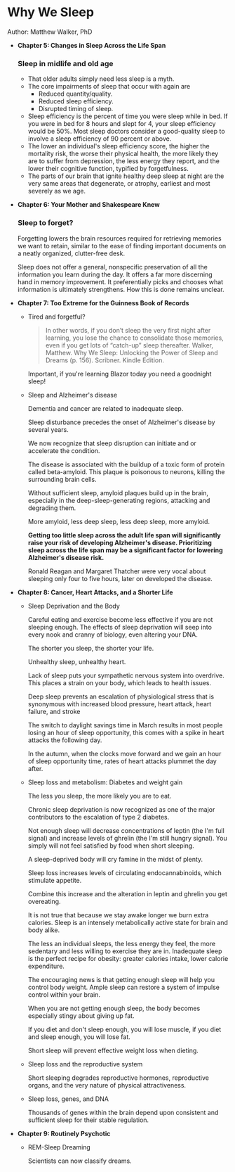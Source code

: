 # Why We Sleep

Author: Matthew Walker, PhD

- **Chapter 5: Changes in Sleep Across the Life Span**
    
    ### Sleep in midlife and old age
    
    - That older adults simply need less sleep is a myth.
    - The core impairments of sleep that occur with again are
        - Reduced quantity/quality.
        - Reduced sleep efficiency.
        - Disrupted timing of sleep.
    - Sleep efficiency is the percent of time you were sleep while in bed. If you were in bed for 8 hours and slept for 4, your sleep efficiency would be 50%. Most sleep doctors consider a good-quality sleep to involve a sleep efficiency of 90 percent or above.
    - The lower an individual's sleep efficiency score, the higher the mortality risk, the worse their physical health, the more likely they are to suffer from depression, the less energy they report, and the lower their cognitive function, typified by forgetfulness.
    - The parts of our brain that ignite healthy deep sleep at night are the very same areas that degenerate, or atrophy, earliest and most severely as we age.
    
- **Chapter 6: Your Mother and Shakespeare Knew**
    
    ### Sleep to forget?
    
    Forgetting lowers the brain resources required for retrieving memories we want to retain, similar to the ease of finding important documents on a neatly organized, clutter-free desk. 
    
    Sleep does not offer a general, nonspecific preservation of all the information you learn during the day. It offers a far more discerning hand in memory improvement. It preferentially picks and chooses what information is ultimately strengthens. How this is done remains unclear. 
    
- **Chapter 7: Too Extreme for the Guinness Book of Records**
    - Tired and forgetful?
        
        > In other words, if you don’t sleep the very first night after learning, you lose the chance to consolidate those memories, even if you get lots of “catch-up” sleep thereafter.
        Walker, Matthew. Why We Sleep: Unlocking the Power of Sleep and Dreams (p. 156). Scribner. Kindle Edition.
        > 
        
        Important, if you're learning Blazor today you need a goodnight sleep!
        
    - Sleep and Alzheimer's disease
        
        Dementia and cancer are related to inadequate sleep.
        
        Sleep disturbance precedes the onset of Alzheimer's disease by several years.
        
        We now recognize that sleep disruption can initiate and or accelerate the condition.
        
        The disease is associated with the buildup of a toxic form of protein called beta-amyloid. This plaque is poisonous to neurons, killing the surrounding brain cells.
        
        Without sufficient sleep, amyloid plaques build up in the brain, especially in the deep-sleep-generating regions, attacking and degrading them. 
        
        More amyloid, less deep sleep, less deep sleep, more amyloid. 
        
        **Getting too little sleep across the adult life span will significantly raise your risk of developing Alzheimer's disease. Prioritizing sleep across the life span may be a significant factor for lowering Alzheimer's disease risk.**
        
        Ronald Reagan and Margaret Thatcher were very vocal about sleeping only four to five hours, later on developed the disease.
        
- **Chapter 8: Cancer, Heart Attacks, and a Shorter Life**
    - Sleep Deprivation and the Body
        
        Careful eating and exercise become less effective if you are not sleeping enough. The effects of sleep deprivation will seep into every nook and cranny of biology, even altering your DNA.
        
        The shorter you sleep, the shorter your life.
        
        Unhealthy sleep, unhealthy heart.
        
        Lack of sleep puts your sympathetic nervous system into overdrive. This places a strain on your body, which leads to health issues. 
        
        Deep sleep prevents an escalation of physiological stress that is synonymous with increased blood pressure, heart attack, heart failure, and stroke
        
        The switch to daylight savings time in March results in most people losing an hour of sleep opportunity, this comes with a  spike in heart attacks the following day. 
        
        In the autumn, when the clocks move forward and we gain an hour of sleep opportunity time, rates of heart attacks plummet the day after.
        
    - Sleep loss and metabolism: Diabetes and weight gain
        
        The less you sleep, the more likely you are to eat.
        
        Chronic sleep deprivation is now recognized as one of the major contributors to the escalation of type 2 diabetes.
        
        Not enough sleep will decrease concentrations of leptin (the I'm full signal) and increase levels of ghrelin (the I'm still hungry signal). You simply will not feel satisfied by food when short sleeping.
        
        A sleep-deprived body will cry famine in the midst of plenty.
        
        Sleep loss increases levels of circulating endocannabinoids, which stimulate appetite. 
        
        Combine this increase and the alteration in leptin and ghrelin you get overeating. 
        
        It is not true that because we stay awake longer we burn extra calories. Sleep is an intensely metabolically active state for brain and body alike.
        
        The less an individual sleeps, the less energy they feel, the more sedentary and less willing to exercise they are in. Inadequate sleep is the perfect recipe for obesity: greater calories intake, lower calorie expenditure. 
        
        The encouraging news is that getting enough sleep will help you control body weight. Ample sleep can restore a system of impulse control within your brain.
        
        When you are not getting enough sleep, the body becomes especially stingy about giving up fat. 
        
        If you diet and don't sleep enough, you will lose muscle, if you diet and sleep enough, you will lose fat. 
        
        Short sleep will prevent effective weight loss when dieting. 
        
    - Sleep loss and the reproductive system
        
        Short sleeping degrades reproductive hormones, reproductive organs, and the very nature of physical attractiveness. 
        
    - Sleep loss, genes, and DNA
        
        Thousands of genes within the brain depend upon consistent and sufficient sleep for their stable regulation.
        
    
- **Chapter 9: Routinely Psychotic**
    - REM-Sleep Dreaming
        
        Scientists can now classify dreams.